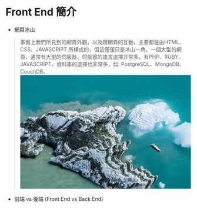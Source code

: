 # Front End 簡介

* 網頁冰山

> 事實上我們所見到的網頁外觀，以及跟網頁的互動，主要都是由HTML、CSS、JAVASCRIPT 所構成的，但這僅僅只是冰山一角。一個大型的網頁，通常有大型的伺服器，伺服器的語言選擇非常多，有PHP、RUBY、JAVASCRIPT，資料庫的選擇也非常多，如: PostgreSQL、MongoDB、CouchDB。![](/assets/ice.jpg)





* 前端 vs 後端 \(Front End vs Back End\)

>



